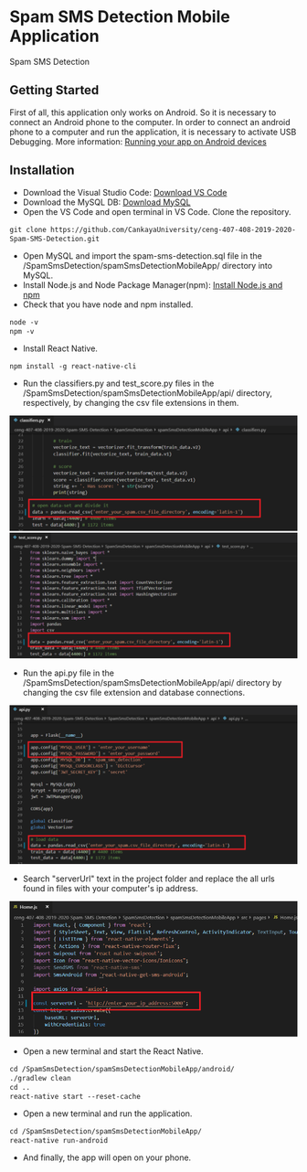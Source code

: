 # Spam SMS Detection Mobile Application
Spam SMS Detection

## Getting Started
First of all, this application only works on Android. So it is necessary to connect an Android phone to the computer. In order to connect an android phone to a computer and run the application, it is necessary to activate USB Debugging. More information: [Running your app on Android devices](https://reactnative.dev/docs/running-on-device)

## Installation
* Download the Visual Studio Code: [Download VS Code](https://code.visualstudio.com/download)
* Download the MySQL DB: [Download MySQL](https://www.mysql.com/downloads/)
* Open the VS Code and open terminal in VS Code. Clone the repository.
```
git clone https://github.com/CankayaUniversity/ceng-407-408-2019-2020-Spam-SMS-Detection.git
```
* Open MySQL and import the spam-sms-detection.sql file in the /SpamSmsDetection/spamSmsDetectionMobileApp/ directory into MySQL.
* Install Node.js and Node Package Manager(npm): [Install Node.js and npm](https://nodejs.org/en/)
* Check that you have node and npm installed.
```
node -v
npm -v
```
* Install React Native.
```
npm install -g react-native-cli
```
* Run the classifiers.py and test_score.py files in the /SpamSmsDetection/spamSmsDetectionMobileApp/api/ directory, respectively, by changing the csv file extensions in them.

![](https://github.com/CankayaUniversity/ceng-407-408-2019-2020-Spam-SMS-Detection/blob/master/img/classifiers.png) ![](https://github.com/CankayaUniversity/ceng-407-408-2019-2020-Spam-SMS-Detection/blob/master/img/test_score.png)

* Run the api.py file in the /SpamSmsDetection/spamSmsDetectionMobileApp/api/ directory by changing the csv file extension and database connections.

![](https://github.com/CankayaUniversity/ceng-407-408-2019-2020-Spam-SMS-Detection/blob/master/img/api.png)

* Search "serverUrl" text in the project folder and replace the all urls found in files with your computer's ip address.

![](https://github.com/CankayaUniversity/ceng-407-408-2019-2020-Spam-SMS-Detection/blob/master/img/ip_address.png)

* Open a new terminal and start the React Native.
```
cd /SpamSmsDetection/spamSmsDetectionMobileApp/android/
./gradlew clean
cd ..
react-native start --reset-cache
```
* Open a new terminal and run the application.
```
cd /SpamSmsDetection/spamSmsDetectionMobileApp/
react-native run-android
```
* And finally, the app will open on your phone.
